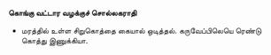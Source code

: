 **கொங்கு வட்டார வழக்குச் சொல்லகராதி**
- மரத்தில் உள்ள சிறுகொத்தை கையால் ஒடித்தல். கருவேப்பிலெயெ ரெண்டு கொத்து இணுக்கியா.

